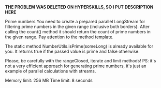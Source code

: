 ******THE PROBLEM WAS DELETED ON HYPERSKILLS, SO I PUT DESCRIPTION HERE******

Prime numbers
You need to create a prepared parallel LongStream for filtering prime numbers in the given range (inclusive both borders). After calling the count() method it should return the count of prime numbers in the given range. Pay attention to the method template.

The static method NumberUtils.isPrime(someLong) is already available for you. It returns true if the passed value is prime and false otherwise.

Please, be carefully with the rangeClosed, iterate and limit methods!
PS: it's not a very efficient approach for generating prime numbers, it's just an example of parallel calculations with streams.



Memory limit: 256 MB
Time limit: 8 seconds
